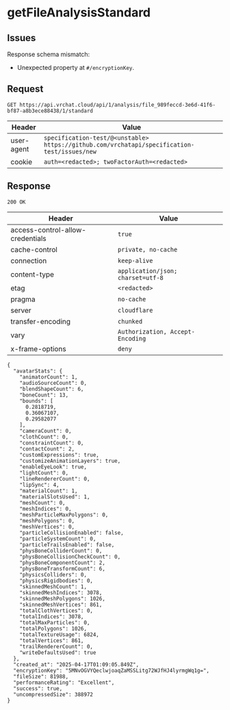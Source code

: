 # getFileAnalysisStandard

## Issues
Response schema mismatch:
* Unexpected property at ``#/encryptionKey``.
## Request
`GET https://api.vrchat.cloud/api/1/analysis/file_989feccd-3e6d-41f6-bf87-a8b3ece88438/1/standard`

| Header | Value |
| ------ | ----- |
| user-agent | `specification-test/@<unstable> https://github.com/vrchatapi/specification-test/issues/new` |
| cookie | `auth=<redacted>; twoFactorAuth=<redacted>` |


## Response
`200 OK`

| Header | Value |
| ------ | ----- |
| access-control-allow-credentials | `true` |
| cache-control | `private, no-cache` |
| connection | `keep-alive` |
| content-type | `application/json; charset=utf-8` |
| etag | `<redacted>` |
| pragma | `no-cache` |
| server | `cloudflare` |
| transfer-encoding | `chunked` |
| vary | `Authorization, Accept-Encoding` |
| x-frame-options | `deny` |

```jsonc
{
  "avatarStats": {
    "animatorCount": 1,
    "audioSourceCount": 0,
    "blendShapeCount": 6,
    "boneCount": 13,
    "bounds": [
      0.2818719,
      0.36067107,
      0.29582077
    ],
    "cameraCount": 0,
    "clothCount": 0,
    "constraintCount": 0,
    "contactCount": 2,
    "customExpressions": true,
    "customizeAnimationLayers": true,
    "enableEyeLook": true,
    "lightCount": 0,
    "lineRendererCount": 0,
    "lipSync": 4,
    "materialCount": 1,
    "materialSlotsUsed": 1,
    "meshCount": 0,
    "meshIndices": 0,
    "meshParticleMaxPolygons": 0,
    "meshPolygons": 0,
    "meshVertices": 0,
    "particleCollisionEnabled": false,
    "particleSystemCount": 0,
    "particleTrailsEnabled": false,
    "physBoneColliderCount": 0,
    "physBoneCollisionCheckCount": 0,
    "physBoneComponentCount": 2,
    "physBoneTransformCount": 6,
    "physicsColliders": 0,
    "physicsRigidbodies": 0,
    "skinnedMeshCount": 1,
    "skinnedMeshIndices": 3078,
    "skinnedMeshPolygons": 1026,
    "skinnedMeshVertices": 861,
    "totalClothVertices": 0,
    "totalIndices": 3078,
    "totalMaxParticles": 0,
    "totalPolygons": 1026,
    "totalTextureUsage": 6824,
    "totalVertices": 861,
    "trailRendererCount": 0,
    "writeDefaultsUsed": true
  },
  "created_at": "2025-04-17T01:09:05.849Z",
  "encryptionKey": "5MNvOGVYQeclwjoaqZaMSSLitg72WJfHJ4lyrmgWq1g=",
  "fileSize": 81988,
  "performanceRating": "Excellent",
  "success": true,
  "uncompressedSize": 388972
}
```
